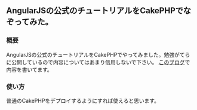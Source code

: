 ## AngularJSの公式のチュートリアルをCakePHPでなぞってみた。

### 概要
AngularJSの公式のチュートリアルをCakePHPでやってみました。勉強がてらに公開しているので内容についてはあまり信用しないで下さい。
[このブログ](http://fusyomono1.blogspot.jp/2013/04/angularjscakephp.html)で内容を書いてます。

### 使い方
普通のCakePHPをデプロイするようにすれば使えると思います。
